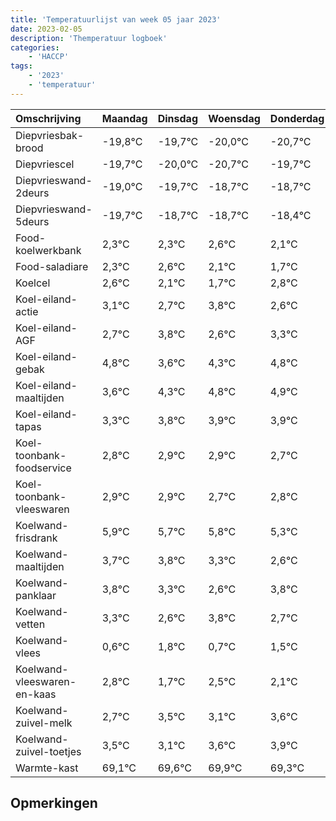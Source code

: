 ```yaml
---
title: 'Temperatuurlijst van week 05 jaar 2023'
date: 2023-02-05
description: 'Themperatuur logboek'
categories:
    - 'HACCP'
tags:
    - '2023'
    - 'temperatuur'
---
```

|Omschrijving|Maandag|Dinsdag|Woensdag|Donderdag|Vrijdag|Zaterdag|Zondag|
|:---|:---|:---|:---|:---|:---|:---|:---|
|Diepvriesbak-brood|-19,8°C|-19,7°C|-20,0°C|-20,7°C|-19,7°C|-19,7°C|-19,4°C|
|Diepvriescel|-19,7°C|-20,0°C|-20,7°C|-19,7°C|-19,7°C|-19,4°C|-19,9°C|
|Diepvrieswand-2deurs|-19,0°C|-19,7°C|-18,7°C|-18,7°C|-18,4°C|-18,9°C|-19,3°C|
|Diepvrieswand-5deurs|-19,7°C|-18,7°C|-18,7°C|-18,4°C|-18,9°C|-19,3°C|-18,2°C|
|Food-koelwerkbank|2,3°C|2,3°C|2,6°C|2,1°C|1,7°C|2,8°C|1,6°C|
|Food-saladiare|2,3°C|2,6°C|2,1°C|1,7°C|2,8°C|1,6°C|2,3°C|
|Koelcel|2,6°C|2,1°C|1,7°C|2,8°C|1,6°C|2,3°C|2,8°C|
|Koel-eiland-actie|3,1°C|2,7°C|3,8°C|2,6°C|3,3°C|3,8°C|3,9°C|
|Koel-eiland-AGF|2,7°C|3,8°C|2,6°C|3,3°C|3,8°C|3,9°C|3,9°C|
|Koel-eiland-gebak|4,8°C|3,6°C|4,3°C|4,8°C|4,9°C|4,9°C|4,7°C|
|Koel-eiland-maaltijden|3,6°C|4,3°C|4,8°C|4,9°C|4,9°C|4,7°C|4,8°C|
|Koel-eiland-tapas|3,3°C|3,8°C|3,9°C|3,9°C|3,7°C|3,8°C|3,3°C|
|Koel-toonbank-foodservice|2,8°C|2,9°C|2,9°C|2,7°C|2,8°C|2,3°C|1,6°C|
|Koel-toonbank-vleeswaren|2,9°C|2,9°C|2,7°C|2,8°C|2,3°C|1,6°C|2,8°C|
|Koelwand-frisdrank|5,9°C|5,7°C|5,8°C|5,3°C|4,6°C|5,8°C|4,7°C|
|Koelwand-maaltijden|3,7°C|3,8°C|3,3°C|2,6°C|3,8°C|2,7°C|3,5°C|
|Koelwand-panklaar|3,8°C|3,3°C|2,6°C|3,8°C|2,7°C|3,5°C|3,1°C|
|Koelwand-vetten|3,3°C|2,6°C|3,8°C|2,7°C|3,5°C|3,1°C|3,6°C|
|Koelwand-vlees|0,6°C|1,8°C|0,7°C|1,5°C|1,1°C|1,6°C|1,9°C|
|Koelwand-vleeswaren-en-kaas|2,8°C|1,7°C|2,5°C|2,1°C|2,6°C|2,9°C|2,3°C|
|Koelwand-zuivel-melk|2,7°C|3,5°C|3,1°C|3,6°C|3,9°C|3,3°C|3,3°C|
|Koelwand-zuivel-toetjes|3,5°C|3,1°C|3,6°C|3,9°C|3,3°C|3,3°C|3,1°C|
|Warmte-kast|69,1°C|69,6°C|69,9°C|69,3°C|69,3°C|69,1°C|68,3°C|

## Opmerkingen


